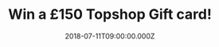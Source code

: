 ---
campaign-uuid: "c-e258ed2a-fe03-42a9-8fff-5d054fbd9692"
type: "Competition"
category: "Fashion"
date: "2018-07-11T09:00:00.000Z"
end-date: "2018-08-11T23:59:00.000Z"
disable-form: false
is_promoted: false
has_entry_page: true
title: "Win a £150 Topshop Gift card!"
competition-description: "<p>Looking for the perfect gift idea? We have the solution\
  \ for YOU! we are giving away an amazing £150 Topshop Gift card for you to treat\
  \ your loved ones or yourself with those festival accessories you’ve always wanted!</p>\r\
  \n<p>Want it now? Click below for a chance to win!</p>"
hero-header: "Win a £150 Topshop Gift card!"
terms-confirmation: "N/A"
banner-img: "https://assets.expresslyapp.com/asset-32f9653b-eac2-4765-93d0-a302ccf09d14.jpg"
logo-left-href: "http://www.topshop.com"
logo-left-image: "https://assets.expresslyapp.com/asset-404339e6-5985-42d3-b931-aa64b5ffa02f.jpg"
logo-left-title: "Topshop"
bg-image-hero: "https://assets.expresslyapp.com/asset-aab1e29a-250a-42a9-8117-0615bb15751f.jpg"
bg-image-first: "https://assets.expresslyapp.com/asset-2ea48103-36aa-481c-945a-d606a214f573.jpg"
bg-image-second: "https://assets.expresslyapp.com/asset-9c648a8e-e314-4a2a-8044-c92c787d355c.jpg"
section1-content: "<p>Topshop is a global fashion and beauty destination that connects\
  \ people with the new and the next in style and culture.</p>\r\n<p>As a brand that\
  \ originates from London - a city famed for fashion experimentation and culturally\
  \ defining street style movements - Topshop is the original champion of individuality.</p>"
section2-content: "<p>The brand’s diversity is demonstrated across trend-led clothing\
  \ in a range of sizes from petite to tall and maternity, must-have accessories and\
  \ an expansive, versatile denim!</p>\r\n<p>Their lines include a contemporary and\
  \ luxurious wardrobe, high street & festival clothing style and the only collection\
  \ scheduled for London Fashion week!</p>\r\n<p>If you don’t want to miss this great\
  \ opportunity of winning a £150 Topshop Gift card to spend at their entire collection,\
  \ enter the form below and it could be yours!</p>\r\n<p>Good luck!</p>"
entry-title: "Win a £150 Topshop Gift card!"
entry-content: "Enter the draw to win £150 Topshop Gift card by completing the form\
  \ below and meet the headline acts of your festival wardrobe before 23:59 on 11th\
  \ of August 2018."
has-winner: false
prize-description: "A £150 Topshop Gift card!"
special-conditions: "Multiple entries are allowed up to one every day."
---